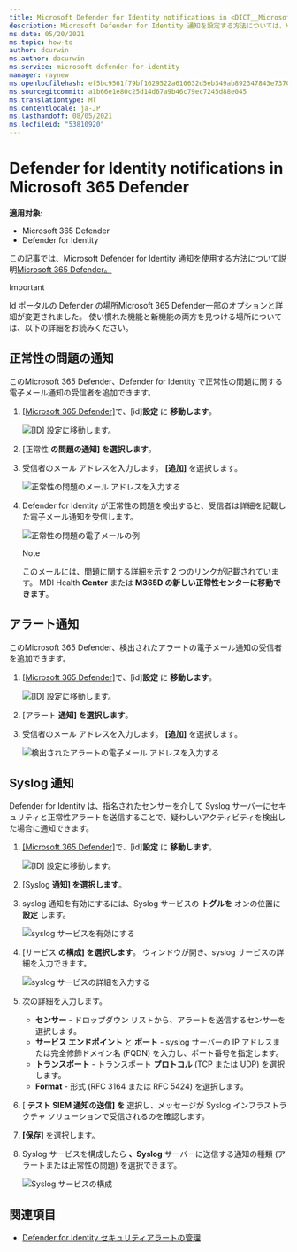 ```yaml
---
title: Microsoft Defender for Identity notifications in <DICT__Microsoft⚐365⚐Defender>Microsoft 365 Defender</DICT__Microsoft⚐365⚐Defender>
description: Microsoft Defender for Identity 通知を設定する方法については、Microsoft 365 Defender。
ms.date: 05/20/2021
ms.topic: how-to
author: dcurwin
ms.author: dacurwin
ms.service: microsoft-defender-for-identity
manager: raynew
ms.openlocfilehash: ef5bc9561f79bf1629522a610632d5eb349ab892347843e73701a2efa2ef65c6
ms.sourcegitcommit: a1b66e1e80c25d14d67a9b46c79ec7245d88e045
ms.translationtype: MT
ms.contentlocale: ja-JP
ms.lasthandoff: 08/05/2021
ms.locfileid: "53810920"
---
```

# <a name="defender-for-identity-notifications-in-microsoft-365-defender"></a>Defender for Identity notifications in Microsoft 365 Defender

**適用対象:**

- Microsoft 365 Defender
- Defender for Identity

この記事では、Microsoft Defender for Identity 通知を[](/microsoft-365/security/defender/overview-security-center)使用する方法について説明[Microsoft 365 Defender。](/defender-for-identity)

> [!IMPORTANT]
> Id ポータルの Defender の場所Microsoft 365 Defender一部のオプションと詳細が変更されました。 使い慣れた機能と新機能の両方を見つける場所については、以下の詳細をお読みください。

## <a name="health-issues-notifications"></a>正常性の問題の通知

このMicrosoft 365 Defender、Defender for Identity で正常性の問題に関する電子メール通知の受信者を追加できます。

1. [[Microsoft 365 Defender]](https://security.microsoft.com/)で、[id]**設定** に **移動します**。

    ![[ID] 設定に移動します。](../../media/defender-identity/settings-identities.png)

1. [正常性 **の問題の通知] を選択します**。

1. 受信者のメール アドレスを入力します。 **[追加]** を選択します。

    ![正常性の問題のメール アドレスを入力する](../../media/defender-identity/health-email-recipient.png)

1. Defender for Identity が正常性の問題を検出すると、受信者は詳細を記載した電子メール通知を受信します。

    ![正常性の問題の電子メールの例](../../media/defender-identity/health-email.png)

    > [!NOTE]
    > このメールには、問題に関する詳細を示す 2 つのリンクが記載されています。 MDI Health **Center** または **M365D の新しい正常性センターに移動できます**。

## <a name="alert-notifications"></a>アラート通知

このMicrosoft 365 Defender、検出されたアラートの電子メール通知の受信者を追加できます。

1. [[Microsoft 365 Defender]](https://security.microsoft.com/)で、[id]**設定** に **移動します**。

    ![[ID] 設定に移動します。](../../media/defender-identity/settings-identities.png)

1. [アラート **通知] を選択します**。

1. 受信者のメール アドレスを入力します。 **[追加]** を選択します。

    ![検出されたアラートの電子メール アドレスを入力する](../../media/defender-identity/alert-email-recipient.png)

## <a name="syslog-notifications"></a>Syslog 通知

Defender for Identity は、指名されたセンサーを介して Syslog サーバーにセキュリティと正常性アラートを送信することで、疑わしいアクティビティを検出した場合に通知できます。

1. [[Microsoft 365 Defender]](https://security.microsoft.com/)で、[id]**設定** に **移動します**。

    ![[ID] 設定に移動します。](../../media/defender-identity/settings-identities.png)

1. [Syslog **通知] を選択します**。

1. syslog 通知を有効にするには、Syslog サービスの **トグルを** オンの位置に **設定** します。

    ![syslog サービスを有効にする](../../media/defender-identity/syslog-service.png)

1. [サービス **の構成] を選択します**。 ウィンドウが開き、syslog サービスの詳細を入力できます。

    ![syslog サービスの詳細を入力する](../../media/defender-identity/syslog-sensor.png)

1. 次の詳細を入力します。

    - **センサー** - ドロップダウン リストから、アラートを送信するセンサーを選択します。
    - **サービス エンドポイント** と **ポート** - syslog サーバーの IP アドレスまたは完全修飾ドメイン名 (FQDN) を入力し、ポート番号を指定します。
    - **トランスポート** - トランスポート **プロトコル** (TCP または UDP) を選択します。
    - **Format** - 形式 (RFC 3164 または RFC 5424) を選択します。

1. [ **テスト SIEM 通知の送信] を** 選択し、メッセージが Syslog インフラストラクチャ ソリューションで受信されるのを確認します。

1. **[保存]** を選択します。

1. Syslog サービスを構成したら **、Syslog** サーバーに送信する通知の種類 (アラートまたは正常性の問題) を選択できます。

    ![Syslog サービスの構成](../../media/defender-identity/syslog-configured.png)

## <a name="see-also"></a>関連項目

- [Defender for Identity セキュリティアラートの管理](manage-security-alerts.md)
